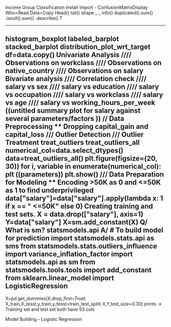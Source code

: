 Income Group Classification
Install
Import
	- ConfusionMatrixDisplay
Who=Read
Data=Copy
Head() tail() shape _ _ info() duplicated().sum() .isnull().sum()
.describe().T
_____________________
histogram_boxplot
labeled_barplot
stacked_barplot
distribution_plot_wrt_target
df=data.copy()
Univariate Analysis
//// Observations on workclass
//// Observations on native_country
//// Observations on salary
Bivariate analysis
//// Correlation check
//// salary vs sex
//// salary vs education
//// salary vs occupation
//// salary vs workclass
//// salary vs age
//// salary vs working_hours_per_week
((untitled summary plot for salary against several parameters/factors
))
// Data Preprocessing
** Dropping capital_gain and capital_loss
/// Outlier Detection
/// Outlier Treatment
treat_outliers
treat_outliers_all
numerical_col=data.select_dtypes()
data=treat_outliers_all()
plt.figure(figsize=(20, 30))
for i, variable in enumerate(numerical_col):
	plt ((parameters))
plt.show()
/// Data Preparation for Modeling
** Encoding >50K as 0 and <=50K as 1 to find underprivileged
data["salary"]=data["salary"].apply(lambda x: 1 if x == " <=50K" else 0)
Creating training and test sets.
X = data.drop(["salary"], axis=1)
Y=data["salary"]
X=sm.add_constant(X)
Q/ What is sm? statsmodels.api
A/ # To build model for prediction
	import statsmodels.stats.api as sms
	from statsmodels.stats.outliers_influence import variance_inflation_factor
		import statsmodels.api as sm
	from statsmodels.tools.tools import add_constant
	from sklearn.linear_model import LogisticRegression
-----------
X=pd.get_dummies(X,drop_first=True)
X_train,X_tesst,y_train,y_tesst=train_test_split(
	X,Y,test_size=0.30)
prints -> Training set and test set both have 53 cols

Model Building - Logistic Regression
